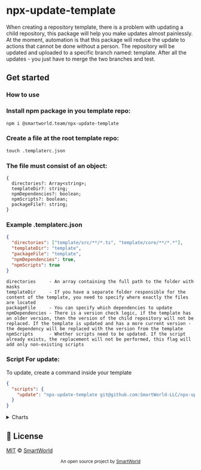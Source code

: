 # npx-update-template

When creating a repository template, there is a problem with updating a child repository, this package will help you make updates almost painlessly.
At the moment, automation is that this package will reduce the update to actions that cannot be done without a person. The repository will be updated and uploaded to a specific branch named: template. After all the updates - you just have to merge the two branches and test.
## Get started
### How to use

### Install npm package in you template repo:

```
npm i @smartworld.team/npx-update-template
```

### Create a file at the root template repo:

```
touch .templaterc.json
```

### The file must consist of an object:

```
{
  directories?: Array<string>;
  templateDir?: string;
  npmDependencies?: boolean;
  npmScripts?: boolean;
  packageFile?: string;
}
```

### Example .templaterc.json 

```json
{
  "directories": ["template/src/**/*.ts", "template/core/**/*.*"],
  "templateDir": "template",
  "packageFile": "template",
  "npmDependencies": true,
  "npmScripts": true
}
```

```
directories     - An array containing the full path to the folder with masks
templateDir     - If you have a separate folder responsible for the content of the template, you need to specify where exactly the files are located
packageFile     - You can specify which dependencies to update
npmDependencies - There is a version check logic, if the template has an older version, then the version of the child repository will not be replaced. If the template is updated and has a more current version - the dependency will be replaced with the version from the template
npmScripts      - Whether scripts need to be updated. If the script already exists, the replacement will not be performed, this flag will add only non-existing scripts
```

### Script For update:
To update, create a command inside your template
```json
{
  "scripts": {
    "update": "npx-update-template git@github.com:SmartWorld-LLC/npx-update-template.git"
  }
}
```

<details>
  <summary>Charts</summary>

<details>
  <summary>Sketchy Update</summary>
  <img src="./charts/sketchy_update.svg" alt='sketchy_update'>
</details>

<details>
  <summary>Merge Object</summary>
  <img src="./charts/merge_object.svg" alt='merge_object'>
</details>

<details>
  <summary>Compare Version</summary>
  <img src="./charts/compare_version.svg" alt='compare_version'>
</details>

</details>


## 📄 License

[MIT](./LICENSE) © [SmartWorld](https://smartworld.team)


<p align="center">
  <sub>An open source project by <a href="https://smartworld.team">SmartWorld</a> </sub>
</p>
